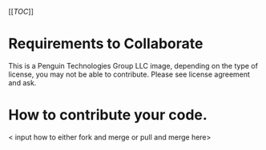 [[_TOC_]]

# Requirements to Collaborate
This is a Penguin Technologies Group LLC image, depending on the type of license, you may not be able to contribute. Please see license agreement and ask.

# How to contribute your code.
< input how to either fork and merge or pull and merge here>
